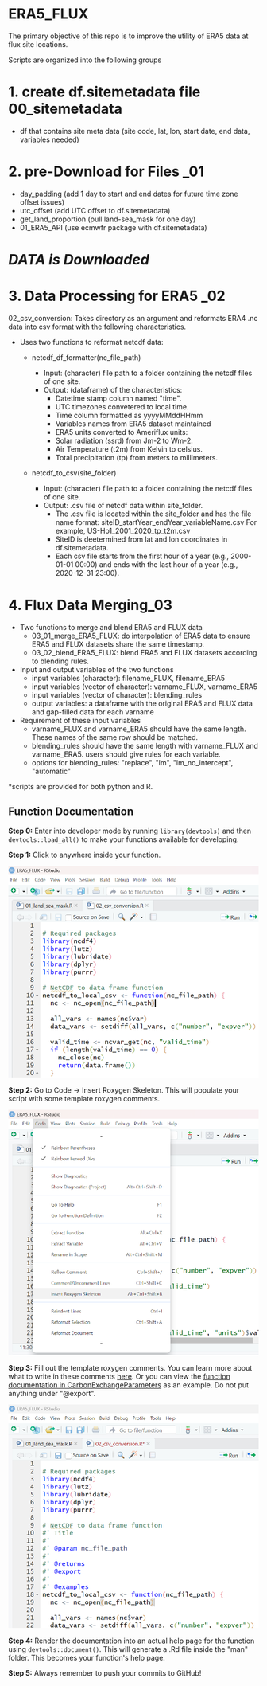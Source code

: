 # ERA5_FLUX

The primary objective of this repo is to improve the utility of ERA5 data at flux site locations. 

Scripts are organized into the following groups
# 1. create df.sitemetadata file 00_sitemetadata
- df that contains site meta data (site code, lat, lon, start date, end data, variables needed)
# 2. pre-Download for Files _01
- day_padding (add 1 day to start and end dates for future time zone offset issues)
- utc_offset (add UTC offset to df.sitemetadata)
- get_land_proportion (pull land-sea_mask for one day)
- 01_ERA5_API (use ecmwfr package with df.sitemetadata)
  
# ***DATA is Downloaded***

# 3. Data Processing for ERA5 _02

02_csv_conversion: Takes directory as an argument and reformats ERA4 .nc data into csv format with the following characteristics.
- Uses two functions to reformat netcdf data:
    - netcdf_df_formatter(nc_file_path)
        - Input: (character) file path to a folder containing the netcdf files of one site.
        - Output: (dataframe) of the characteristics:
          - Datetime stamp column named "time".
          - UTC timezones convetered to local time.
          - Time column formatted as yyyyMMddHHmm
          - Variables names from ERA5 dataset maintained
          - ERA5 units converted to Ameriflux units:
          - Solar radiation (ssrd) from Jm-2 to Wm-2.
          - Air Temperature (t2m) from Kelvin to celsius.
          - Total precipitation (tp) from meters to millimeters.
  
    - netcdf_to_csv(site_folder)
        - Input: (character) file path to a folder containing the netcdf files of one site.
        - Output: .csv file of netcdf data within site_folder.
            - The .csv file is located within the site_folder and has the file name format: siteID_startYear_endYear_variableName.csv For example, US-Ho1_2001_2020_tp_t2m.csv
            - SiteID is deetermined from lat and lon coordinates in df.sitemetadata.
            - Each csv file starts from the first hour of a year (e.g., 2000-01-01 00:00) and ends with the last hour of a year (e.g., 2020-12-31 23:00). 


# 4. Flux Data Merging_03
- Two functions to merge and blend ERA5 and FLUX data
  - 03_01_merge_ERA5_FLUX: do interpolation of ERA5 data to ensure ERA5 and FLUX datasets share the same timestamp.  
  - 03_02_blend_ERA5_FLUX: blend ERA5 and FLUX datasets according to blending rules.
- Input and output variables of the two functions
  - input variables (character): filename_FLUX, filename_ERA5
  - input variables (vector of character): varname_FLUX, varname_ERA5
  - input variables (vector of character): blending_rules
  - output variables: a dataframe with the original ERA5 and FLUX data and gap-filled data for each varname
- Requirement of these input variables
  - varname_FLUX and varname_ERA5 should have the same length. These names of the same row should be matched.
  - blending_rules should have the same length with varname_FLUX and varname_ERA5. users should give rules for each variable.
  - options for blending_rules: "replace", "lm", "lm_no_intercept", "automatic"

*scripts are provided for both python and R.

## Function Documentation

**Step 0:** Enter into developer mode by running `library(devtools)` and then `devtools::load_all()` to make your functions available for developing. 

**Step 1:** Click to anywhere inside your function.

![](images/funct_doc1.png)

**Step 2:** Go to Code -> Insert Roxygen Skeleton. This will populate your script with some template roxygen comments.

![](images/funct_doc2.png)

**Step 3:** Fill out the template roxygen comments. You can learn more about what to write in these comments [here](https://r-pkgs.org/man.html). Or you can view the [function documentation in CarbonExchangeParameters](https://github.com/Malone-Disturbance-Ecology-Lab/CarbonExchangeParameters/tree/main/R) as an example. Do not put anything under "\@export".

![](images/funct_doc3.png)

**Step 4:** Render the documentation into an actual help page for the function using `devtools::document()`. This will generate a .Rd file inside the "man" folder. This becomes your function's help page.

**Step 5:** Always remember to push your commits to GitHub!

